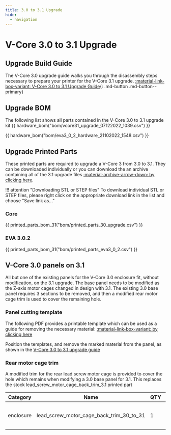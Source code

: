 ```yaml
---
title: 3.0 to 3.1 Upgrade
hide:
  - navigation
---
```


# V-Core 3.0 to 3.1 Upgrade

## Upgrade Build Guide
The V-Core 3.0 upgrade guide walks you through the disassembly steps necessary to prepare your printer for the V-Core 3.1 upgrade.
[:material-link-box-variant: V-Core 3.0 to 3.1 Upgrade Guide](https://ratrig.dozuki.com/Guide/01.+Rat+Rig+V-Core+3.0+to+3.1+Upgrade+Guide/148){: .md-button .md-button--primary}

## Upgrade BOM
The following list shows all parts contained in the V-Core 3.0 to 3.1 upgrade kit
{{ hardware_bom("bom/vcore31_upgrade_07122022_1039.csv") }}

{{ hardware_bom("bom/eva3_0_2_hardware_21102022_1548.csv") }}

## Upgrade Printed Parts
These printed parts are required to upgrade a V-Core 3 from 3.0 to 3.1. They can be downloaded individually or you can download the an archive containing all of the 3.1 upgrade files [:material-archive-arrow-down: by clicking here](https://github.com/Rat-Rig/V-core-3/raw/main/cad/vcore_3_1_upgrade_parts_and_panels.zip).

!!! attention "Downloading STL or STEP files"
    To download individual STL or STEP files, please right click on the appropriate download link in the list and choose "Save link as..."

### Core
{{ printed_parts_bom_31("bom/printed_parts_30_upgrade.csv") }}

### EVA 3.0.2
{{ printed_parts_bom_31("bom/printed_parts_eva3_0_2.csv") }}

## V-Core 3.0 panels on 3.1
All but one of the existing panels for the V-Core 3.0 enclosure fit, without modification, on the 3.1 upgrade. The base panel needs to be modified as the Z-axis motor cages changed in design with 3.1. The existing 3.0 base panel requires 3 sections to be removed, and then a modified rear motor cage trim is used to cover the remaining hole.

### Panel cutting template
The following PDF provides a printable template which can be used as a guide for removing the necessary material: [:material-link-box-variant: by clicking here](https://github.com/Rat-Rig/V-core-3/raw/main/cad/panel_base_30_to_31_cutout_template.pdf)

Position the templates, and remove the marked material from the panel, as shown in the [V-Core 3.0 to 3.1 upgrade guide](https://ratrig.dozuki.com/Guide/01.+Rat+Rig+V-Core+3.0+to+3.1+Upgrade+Guide/148#s1099)

### Rear motor cage trim
A modified trim for the rear lead screw motor cage is provided to cover the hole which remains when modifying a 3.0 base panel for 3.1. This replaces the stock lead_screw_motor_cage_back_trim_3.1 printed part

| Category | Name | QTY | STL | STEP |
| -------- | ---- | --- | --- | ---- |
| enclosure | lead_screw_motor_cage_back_trim_30_to_31 | 1 | [:material-download: Download STL](https://github.com/Rat-Rig/V-core-3/raw/main/cad/printed_parts/stl/enclosure/lead_screw_motor_cage_back_trim_30_to_31.stl) | [:material-download: Download STEP](https://github.com/Rat-Rig/V-core-3/raw/main/cad/printed_parts/step/enclosure/lead_screw_motor_cage_back_trim_30_to_31.step) | 
